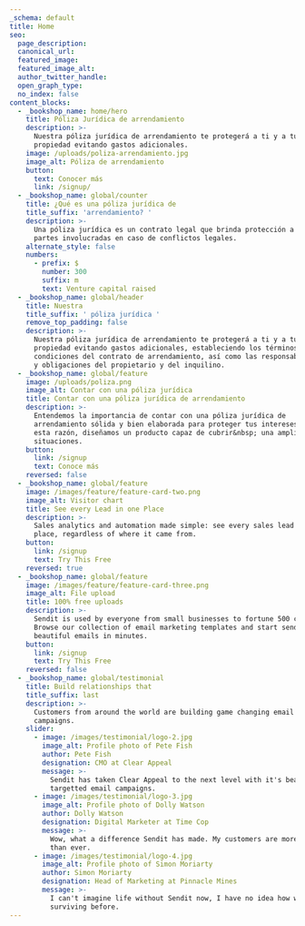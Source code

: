 ```yaml
---
_schema: default
title: Home
seo:
  page_description:
  canonical_url:
  featured_image:
  featured_image_alt:
  author_twitter_handle:
  open_graph_type:
  no_index: false
content_blocks:
  - _bookshop_name: home/hero
    title: Póliza Jurídica de arrendamiento
    description: >-
      Nuestra póliza jurídica de arrendamiento te protegerá a ti y a tu
      propiedad evitando gastos adicionales.
    image: /uploads/poliza-arrendamiento.jpg
    image_alt: Póliza de arrendamiento
    button:
      text: Conocer más
      link: /signup/
  - _bookshop_name: global/counter
    title: ¿Qué es una póliza jurídica de
    title_suffix: 'arrendamiento? '
    description: >-
      Una póliza jurídica es un contrato legal que brinda protección a las
      partes involucradas en caso de conflictos legales.
    alternate_style: false
    numbers:
      - prefix: $
        number: 300
        suffix: m
        text: Venture capital raised
  - _bookshop_name: global/header
    title: Nuestra
    title_suffix: ' póliza jurídica '
    remove_top_padding: false
    description: >-
      Nuestra póliza jurídica de arrendamiento te protegerá a ti y a tu
      propiedad evitando gastos adicionales, estableciendo los términos y
      condiciones del contrato de arrendamiento, así como las responsabilidades
      y obligaciones del propietario y del inquilino.
  - _bookshop_name: global/feature
    image: /uploads/poliza.png
    image_alt: Contar con una póliza jurídica
    title: Contar con una póliza jurídica de arrendamiento
    description: >-
      Entendemos la importancia de contar con una póliza jurídica de
      arrendamiento sólida y bien elaborada para proteger tus intereses. Por
      esta razón, diseñamos un producto capaz de cubrir&nbsp; una amplia gama de
      situaciones.
    button:
      link: /signup
      text: Conoce más
    reversed: false
  - _bookshop_name: global/feature
    image: /images/feature/feature-card-two.png
    image_alt: Visitor chart
    title: See every Lead in one Place
    description: >-
      Sales analytics and automation made simple: see every sales lead in one
      place, regardless of where it came from.
    button:
      link: /signup
      text: Try This Free
    reversed: true
  - _bookshop_name: global/feature
    image: /images/feature/feature-card-three.png
    image_alt: File upload
    title: 100% free uploads
    description: >-
      Sendit is used by everyone from small businesses to fortune 500 companies.
      Browse our collection of email marketing templates and start sending
      beautiful emails in minutes.
    button:
      link: /signup
      text: Try This Free
    reversed: false
  - _bookshop_name: global/testimonial
    title: Build relationships that
    title_suffix: last
    description: >-
      Customers from around the world are building game changing email marketing
      campaigns.
    slider:
      - image: /images/testimonial/logo-2.jpg
        image_alt: Profile photo of Pete Fish
        author: Pete Fish
        designation: CMO at Clear Appeal
        message: >-
          Sendit has taken Clear Appeal to the next level with it's beautiful
          targetted email campaigns.
      - image: /images/testimonial/logo-3.jpg
        image_alt: Profile photo of Dolly Watson
        author: Dolly Watson
        designation: Digital Marketer at Time Cop
        message: >-
          Wow, what a difference Sendit has made. My customers are more engaged
          than ever.
      - image: /images/testimonial/logo-4.jpg
        image_alt: Profile photo of Simon Moriarty
        author: Simon Moriarty
        designation: Head of Marketing at Pinnacle Mines
        message: >-
          I can't imagine life without Sendit now, I have no idea how we were
          surviving before.
---
```


